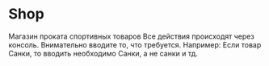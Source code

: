 # Shop
Магазин проката спортивных товаров
Все действия происходят через консоль.
Внимательно вводите то, что требуется.
Например: Если товар Санки, то вводить необходимо Санки, а не санки и тд.
